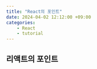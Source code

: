```yaml
---
title: "React의 포인트"
date: 2024-04-02 12:12:00 +09:00
categories: 
    - React
    - tutorial
---
```

## 리액트의 포인트